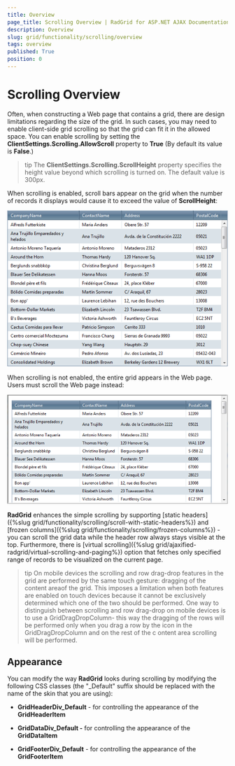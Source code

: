```yaml
---
title: Overview
page_title: Scrolling Overview | RadGrid for ASP.NET AJAX Documentation
description: Overview
slug: grid/functionality/scrolling/overview
tags: overview
published: True
position: 0
---
```


# Scrolling Overview



Often, when constructing a Web page that contains a grid, there are design limitations regarding the size of the grid. In such cases, you may need to enable client-side grid scrolling so that the grid can fit it in the allowed space. You can enable scrolling by setting the **ClientSettings.Scrolling.AllowScroll** property to **True** (By default its value is **False**.)

>tip The **ClientSettings.Scrolling.ScrollHeight** property specifies the height value beyond which scrolling is turned on. The default value is 300px.
>


When scrolling is enabled, scroll bars appear on the grid when the number of records it displays would cause it to exceed the value of **ScrollHeight**:

![](images/grd_Scrolling_enabled.png)

When scrolling is not enabled, the entire grid appears in the Web page. Users must scroll the Web page instead:

![Scrolling disabled](images/grd_Scrolling_false.png)

**RadGrid** enhances the simple scrolling by supporting [static headers]({%slug grid/functionality/scrolling/scroll-with-static-headers%}) and [frozen columns]({%slug grid/functionality/scrolling/frozen-columns%}) - you can scroll the grid data while the header row always stays visible at the top. Furthermore, there is [virtual scrolling]({%slug grid/ajaxified-radgrid/virtual-scrolling-and-paging%}) option that fetches only specified range of records to be visualized on the current page.

>tip On mobile devices the scrolling and row drag-drop features in the grid are performed by the same touch gesture: dragging of the content areaof the grid. This imposes a limitation when both features are enabled on touch devices because it cannot be exclusively determined which one of the two should be performed. One way to distinguish between scrolling and row drag-drop on mobile devices is to use a GridDragDropColumn- this way the dragging of the rows will be performed only when you drag a row by the icon in the GridDragDropColumn and on the rest of the c ontent area scrolling will be performed.
>


## Appearance

You can modify the way **RadGrid** looks during scrolling by modifying the following CSS classes (the "_Default" suffix should be replaced with the name of the skin that you are using):

* **GridHeaderDiv_Default** - for controlling the appearance of the **GridHeaderItem**

* **GridDataDiv_Default -** for controlling the appearance of the **GridDataItem**

* **GridFooterDiv_Default** - for controlling the appearance of the **GridFooterItem**
